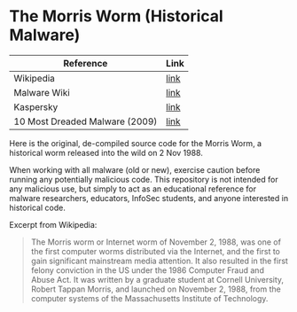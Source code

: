 # The Morris Worm (Historical Malware)
|  Reference  |  Link  |
|  ---- | ---- |
|  Wikipedia  |	 [link](https://en.wikipedia.org/wiki/Morris_worm)  |
|  Malware Wiki	|  [link](https://malwiki.org/index.php?title=Morris)  |
|  Kaspersky  |  [link](https://www.kaspersky.com/blog/morris-worm-turns-25/3065)  |
|  10 Most Dreaded Malware (2009)  |	[link](https://technosquare.blogspot.com/2009/09/symantecs-10-most-dreaded-computer.html)  |
Here is the original, de-compiled source code for the Morris Worm, a historical worm released into the wild on 2 Nov 1988.

When working with all malware (old or new), exercise caution before running any potentially malicious code. This repository is not intended for any malicious use, but simply to act as an educational reference for malware researchers, educators, InfoSec students, and anyone interested in historical code.

Excerpt from Wikipedia:

> The Morris worm or Internet worm of November 2, 1988, was one of the first computer worms distributed via the Internet, and the first to gain significant mainstream media attention. It also resulted in the  first felony conviction in the US under the 1986 Computer Fraud and Abuse Act. It was written by a graduate student at Cornell University, Robert Tappan Morris, and launched on November 2, 1988, from the computer systems of the Massachusetts Institute of Technology.
